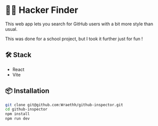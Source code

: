 # 🧑‍💻 Hacker Finder

This web app lets you search for GitHub users with a bit more style than usual.

This was done for a school project, but I took it further just for fun !

## 🛠️ Stack
- React
- Vite

## 📦 Installation
```bash
git clone git@github.com:Wraethh/github-inspector.git
cd github-inspector
npm install
npm run dev
